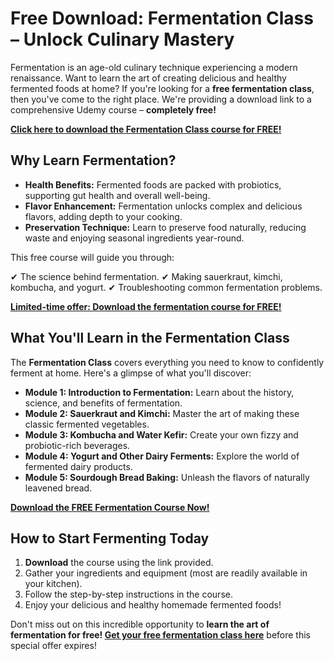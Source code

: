 # Free Download: Fermentation Class – Unlock Culinary Mastery

Fermentation is an age-old culinary technique experiencing a modern renaissance. Want to learn the art of creating delicious and healthy fermented foods at home? If you're looking for a **free fermentation class**, then you've come to the right place. We're providing a download link to a comprehensive Udemy course – **completely free!**

[**Click here to download the Fermentation Class course for FREE!**](https://udemywork.com/fermentation-class)

## Why Learn Fermentation?

*   **Health Benefits:** Fermented foods are packed with probiotics, supporting gut health and overall well-being.
*   **Flavor Enhancement:** Fermentation unlocks complex and delicious flavors, adding depth to your cooking.
*   **Preservation Technique:** Learn to preserve food naturally, reducing waste and enjoying seasonal ingredients year-round.

This free course will guide you through:

✔ The science behind fermentation.
✔ Making sauerkraut, kimchi, kombucha, and yogurt.
✔ Troubleshooting common fermentation problems.

[**Limited-time offer: Download the fermentation course for FREE!**](https://udemywork.com/fermentation-class)

## What You'll Learn in the Fermentation Class

The **Fermentation Class** covers everything you need to know to confidently ferment at home. Here's a glimpse of what you'll discover:

*   **Module 1: Introduction to Fermentation:** Learn about the history, science, and benefits of fermentation.
*   **Module 2: Sauerkraut and Kimchi:** Master the art of making these classic fermented vegetables.
*   **Module 3: Kombucha and Water Kefir:** Create your own fizzy and probiotic-rich beverages.
*   **Module 4: Yogurt and Other Dairy Ferments:** Explore the world of fermented dairy products.
*   **Module 5: Sourdough Bread Baking:** Unleash the flavors of naturally leavened bread.

[**Download the FREE Fermentation Course Now!**](https://udemywork.com/fermentation-class)

## How to Start Fermenting Today

1.  **Download** the course using the link provided.
2.  Gather your ingredients and equipment (most are readily available in your kitchen).
3.  Follow the step-by-step instructions in the course.
4.  Enjoy your delicious and healthy homemade fermented foods!

Don't miss out on this incredible opportunity to **learn the art of fermentation for free! [Get your free fermentation class here](https://udemywork.com/fermentation-class)** before this special offer expires!
